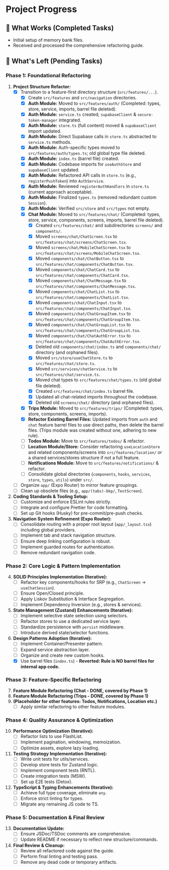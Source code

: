 # Project Progress

## 🚀 What Works (Completed Tasks)

- Initial setup of memory bank files.
- Received and processed the comprehensive refactoring guide.

## 🎯 What's Left (Pending Tasks)

### Phase 1: Foundational Refactoring
1.  **Project Structure Refactor:**
    *   [x] Transition to a feature-first directory structure (`src/features/...`).
        *   [x] Create `src/features` and `src/navigation` directories.
        *   [x] **Auth Module:** Moved to `src/features/auth/` (Completed: types, store, service, imports, barrel file deleted).
        *   [x] **Auth Module:** `service.ts` created; `supabaseClient` & `secure-token-manager` integrated.
        *   [x] **Auth Module:** `store.ts` (full content) moved & `supabaseClient` import updated.
        *   [x] **Auth Module:** Direct Supabase calls in `store.ts` abstracted to `service.ts` methods.
        *   [x] **Auth Module:** Auth-specific types moved to `src/features/auth/types.ts`; old global type file deleted.
        *   [x] **Auth Module:** `index.ts` (barrel file) created.
        *   [x] **Auth Module:** Codebase imports for `useAuthStore` and `supabaseClient` updated.
        *   [x] **Auth Module:** Refactored API calls in `store.ts` (e.g., `registerPushToken`) into `AuthService`.
        *   [x] **Auth Module:** Reviewed `registerAuthHandlers` in `store.ts` (current approach acceptable).
        *   [x] **Auth Module:** Finalized `types.ts` (removed redundant custom `Session`).
        *   [x] **Auth Module:** Verified `src/store` and `src/types` not empty.
        *   [x] **Chat Module:** Moved to `src/features/chat/` (Completed: types, store, service, components, screens, imports, barrel file deleted).
            *   [x] Created `src/features/chat/` and subdirectories `screens/` and `components/`.
            *   [x] Moved `screens/chat/ChatScreen.tsx` to `src/features/chat/screens/ChatScreen.tsx`.
            *   [x] Moved `screens/chat/MobileChatScreen.tsx` to `src/features/chat/screens/MobileChatScreen.tsx`.
            *   [x] Moved `components/chat/ChatButton.tsx` to `src/features/chat/components/ChatButton.tsx`.
            *   [x] Moved `components/chat/ChatCard.tsx` to `src/features/chat/components/ChatCard.tsx`.
            *   [x] Moved `components/chat/ChatMessage.tsx` to `src/features/chat/components/ChatMessage.tsx`.
            *   [x] Moved `components/chat/ChatList.tsx` to `src/features/chat/components/ChatList.tsx`.
            *   [x] Moved `components/chat/ChatInput.tsx` to `src/features/chat/components/ChatInput.tsx`.
            *   [x] Moved `components/chat/ChatGroupItem.tsx` to `src/features/chat/components/ChatGroupItem.tsx`.
            *   [x] Moved `components/chat/ChatGroupList.tsx` to `src/features/chat/components/ChatGroupList.tsx`.
            *   [x] Moved `components/chat/ChatAuthError.tsx` to `src/features/chat/components/ChatAuthError.tsx`.
            *   [x] Deleted old `components/chat/index.ts` and `components/chat/` directory (and orphaned files).
            *   [x] Moved `src/store/useChatStore.ts` to `src/features/chat/store.ts`.
            *   [x] Moved `src/services/chatService.ts` to `src/features/chat/service.ts`.
            *   [x] Moved chat types to `src/features/chat/types.ts` (old global file deleted).
            *   [x] Created `src/features/chat/index.ts` barrel file.
            *   [x] Updated all chat-related imports throughout the codebase.
            *   [x] Deleted old `screens/chat/` directory (and orphaned files).
        *   [x] **Trips Module:** Moved to `src/features/trips/` (Completed: types, store, components, screens, imports).
        *   [x] **Refactor Existing Barrel Files:** Updated imports from `auth` and `chat` feature barrel files to use direct paths, then delete the barrel files. (Trips module was created without one, adhering to new rule).
        *   [ ] **Todos Module:** Move to `src/features/todos/` & refactor.
        *   [ ] **Location Module/Store:** Consider refactoring `useLocationStore` and related components/screens into `src/features/location/` or a shared services/stores structure if not a full feature.
        *   [ ] **Notifications Module:** Move to `src/features/notifications/` & refactor.
        *   [ ] Consolidate global directories (`components`, `hooks`, `services`, `store`, `types`, `utils`) under `src/`.
    *   [ ] Organize `app/` (Expo Router) to mirror feature groupings.
    *   [ ] Clean up obsolete files (e.g., `app/(tabs)-bkp/`, `TestScreen`).
2.  **Coding Standards & Tooling Setup:**
    *   [ ] Customize and enforce ESLint rules strictly.
    *   [ ] Integrate and configure Prettier for code formatting.
    *   [ ] Set up Git hooks (Husky) for pre-commit/pre-push checks.
3.  **Navigation System Refinement (Expo Router):**
    *   [ ] Consolidate routing with a proper root layout (`app/_layout.tsx`) including global providers.
    *   [ ] Implement tab and stack navigation structure.
    *   [ ] Ensure deep linking configuration is robust.
    *   [ ] Implement guarded routes for authentication.
    *   [ ] Remove redundant navigation code.

### Phase 2: Core Logic & Pattern Implementation
4.  **SOLID Principles Implementation (Iterative):**
    *   [ ] Refactor key components/hooks for SRP (e.g., `ChatScreen` -> `useChatSession`).
    *   [ ] Ensure Open/Closed principle.
    *   [ ] Apply Liskov Substitution & Interface Segregation.
    *   [ ] Implement Dependency Inversion (e.g., stores & services).
5.  **State Management (Zustand) Enhancements (Iterative):**
    *   [ ] Implement selective state selection using selectors.
    *   [ ] Refactor stores to use a dedicated service layer.
    *   [ ] Standardize persistence with `persist` middleware.
    *   [ ] Introduce derived state/selector functions.
6.  **Design Patterns Adoption (Iterative):**
    *   [ ] Implement Container/Presenter pattern.
    *   [ ] Expand service abstraction layer.
    *   [ ] Organize and create new custom hooks.
    *   [x] Use barrel files (`index.ts`) - **Reverted: Rule is NO barrel files for internal app code.**

### Phase 3: Feature-Specific Refactoring
7.  **Feature Module Refactoring (Chat - DONE, covered by Phase 1)**
8.  **Feature Module Refactoring (Trips - DONE, covered by Phase 1)**
9.  **(Placeholder for other features: Todos, Notifications, Location etc.)**
    *   [ ] Apply similar refactoring to other feature modules.

### Phase 4: Quality Assurance & Optimization
10. **Performance Optimization (Iterative):**
    *   [ ] Refactor lists to use FlashList.
    *   [ ] Implement pagination, windowing, memoization.
    *   [ ] Optimize assets, explore lazy loading.
11. **Testing Strategy Implementation (Iterative):**
    *   [ ] Write unit tests for utils/services.
    *   [ ] Develop store tests for Zustand logic.
    *   [ ] Implement component tests (RNTL).
    *   [ ] Create integration tests (MSW).
    *   [ ] Set up E2E tests (Detox).
12. **TypeScript & Typing Enhancements (Iterative):**
    *   [ ] Achieve full type coverage, eliminate `any`.
    *   [ ] Enforce strict linting for types.
    *   [ ] Migrate any remaining JS code to TS.

### Phase 5: Documentation & Final Review
13. **Documentation Update:**
    *   [ ] Ensure JSDoc/TSDoc comments are comprehensive.
    *   [ ] Update README if necessary to reflect new structure/commands.
14. **Final Review & Cleanup:**
    *   [ ] Review all refactored code against the guide.
    *   [ ] Perform final linting and testing pass.
    *   [ ] Remove any dead code or temporary artifacts.